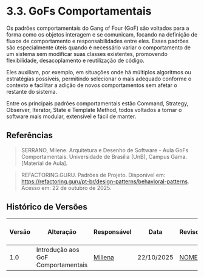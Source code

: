 # 3.3. GoFs Comportamentais

Os padrões comportamentais do Gang of Four (GoF) são voltados para a forma como os objetos interagem e se comunicam, focando na definição de fluxos de comportamento e responsabilidades entre eles.
Esses padrões são especialmente úteis quando é necessário variar o comportamento de um sistema sem modificar suas classes existentes, promovendo flexibilidade, desacoplamento e reutilização de código.

Eles auxiliam, por exemplo, em situações onde há múltiplos algoritmos ou estratégias possíveis, permitindo selecionar o mais adequado conforme o contexto e facilitar a adição de novos comportamentos sem afetar o restante do sistema.

Entre os principais padrões comportamentais estão Command, Strategy, Observer, Iterator, State e Template Method, todos voltados a tornar o software mais modular, extensível e fácil de manter.

## Referências
>SERRANO, Milene. Arquitetura e Desenho de Software - Aula GoFs Comportamentais. Universidade de Brasília (UnB), Campus Gama. [Material de Aula].

>REFACTORING.GURU. Padrões de Projeto. Disponível em: https://refactoring.guru/pt-br/design-patterns/behavioral-patterns. Acesso em: 22 de outubro de 2025.

## Histórico de Versões
| Versão | Alteração | Responsável | Data | Revisor |  Detalhes da Revisão | Data da Revisão |
|--------|-----------|-------------|------|---------|----------------------|-----------------|
| 1.0 | Introdução aos GoF Comportamentais |  [Millena](https://github.com/MillenaQueiroz) | 22/10/2025 | [ NOME](https://github.com/SEUGITHUB) | ---  | XX/XX/XX |